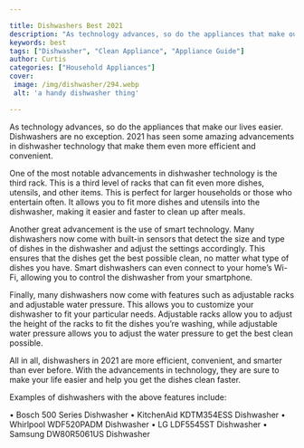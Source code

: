 ```yaml
---

title: Dishwashers Best 2021
description: "As technology advances, so do the appliances that make our lives easier. Dishwashers are no exception. 2021 has seen some amazing ...get the full scoop"
keywords: best
tags: ["Dishwasher", "Clean Appliance", "Appliance Guide"]
author: Curtis
categories: ["Household Appliances"]
cover: 
 image: /img/dishwasher/294.webp
 alt: 'a handy dishwasher thing'

---
```


As technology advances, so do the appliances that make our lives easier. Dishwashers are no exception. 2021 has seen some amazing advancements in dishwasher technology that make them even more efficient and convenient.

One of the most notable advancements in dishwasher technology is the third rack. This is a third level of racks that can fit even more dishes, utensils, and other items. This is perfect for larger households or those who entertain often. It allows you to fit more dishes and utensils into the dishwasher, making it easier and faster to clean up after meals.

Another great advancement is the use of smart technology. Many dishwashers now come with built-in sensors that detect the size and type of dishes in the dishwasher and adjust the settings accordingly. This ensures that the dishes get the best possible clean, no matter what type of dishes you have. Smart dishwashers can even connect to your home’s Wi-Fi, allowing you to control the dishwasher from your smartphone.

Finally, many dishwashers now come with features such as adjustable racks and adjustable water pressure. This allows you to customize your dishwasher to fit your particular needs. Adjustable racks allow you to adjust the height of the racks to fit the dishes you’re washing, while adjustable water pressure allows you to adjust the water pressure to get the best clean possible.

All in all, dishwashers in 2021 are more efficient, convenient, and smarter than ever before. With the advancements in technology, they are sure to make your life easier and help you get the dishes clean faster.

Examples of dishwashers with the above features include:

• Bosch 500 Series Dishwasher
• KitchenAid KDTM354ESS Dishwasher
• Whirlpool WDF520PADM Dishwasher
• LG LDF5545ST Dishwasher
• Samsung DW80R5061US Dishwasher
